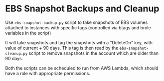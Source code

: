# EBS Snapshot Backups and Cleanup
Use `ebs-snapshot-backup.py` script to take snapshots of EBS volumes attached to instances with specific tags (controlled via btags and brole variables in the script)

It will take snapshots and tag the snapshots with a "DeleteOn" key, with value of current + 90 days. This tag is then read by the `ebs-snapshot-cleanup.py` script to remove snapshots in the account which are older than 90 days.

Both the scripts can be scheduled to run from AWS Lambda, which should have a role with appropriate permissions.
